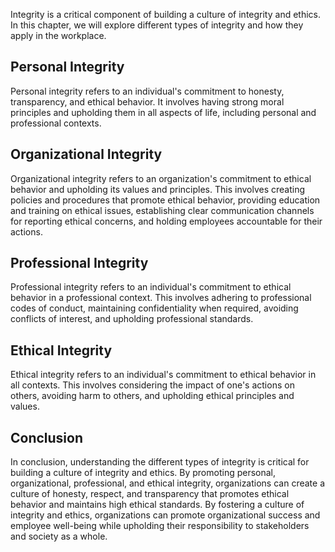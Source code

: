 
Integrity is a critical component of building a culture of integrity and ethics. In this chapter, we will explore different types of integrity and how they apply in the workplace.

Personal Integrity
------------------

Personal integrity refers to an individual's commitment to honesty, transparency, and ethical behavior. It involves having strong moral principles and upholding them in all aspects of life, including personal and professional contexts.

Organizational Integrity
------------------------

Organizational integrity refers to an organization's commitment to ethical behavior and upholding its values and principles. This involves creating policies and procedures that promote ethical behavior, providing education and training on ethical issues, establishing clear communication channels for reporting ethical concerns, and holding employees accountable for their actions.

Professional Integrity
----------------------

Professional integrity refers to an individual's commitment to ethical behavior in a professional context. This involves adhering to professional codes of conduct, maintaining confidentiality when required, avoiding conflicts of interest, and upholding professional standards.

Ethical Integrity
-----------------

Ethical integrity refers to an individual's commitment to ethical behavior in all contexts. This involves considering the impact of one's actions on others, avoiding harm to others, and upholding ethical principles and values.

Conclusion
----------

In conclusion, understanding the different types of integrity is critical for building a culture of integrity and ethics. By promoting personal, organizational, professional, and ethical integrity, organizations can create a culture of honesty, respect, and transparency that promotes ethical behavior and maintains high ethical standards. By fostering a culture of integrity and ethics, organizations can promote organizational success and employee well-being while upholding their responsibility to stakeholders and society as a whole.

